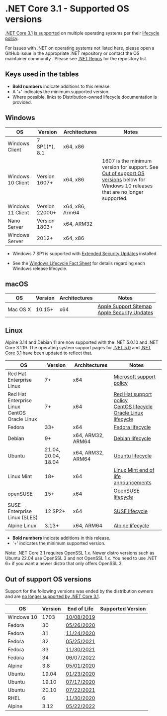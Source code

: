 # .NET Core 3.1 - Supported OS versions

[.NET Core 3.1](README.md) [is supported](https://github.com/dotnet/core/blob/main/microsoft-support.md) on multiple operating systems per their [lifecycle policy](../../os-lifecycle-policy.md).

For issues with .NET on operating systems not listed here, please open a GitHub issue in the appropriate .NET repository or contact the OS maintainer community . Please see [.NET Repos](https://github.com/dotnet/core/blob/main/Documentation/core-repos.md) for the repository list.

## Keys used in the tables

* **Bold numbers** indicate additions to this release.
* A '+' indicates the minimum supported version.
* Where possible, links to Distribution-owned lifecycle documentation is provided.

## Windows

OS                            | Version                       | Architectures  | Notes
------------------------------|-------------------------------|----------------|-----
Windows Client                | 7 SP1(**\***), 8.1            | x64, x86       |
Windows 10 Client             | Version 1607+                 | x64, x86       | 1607 is the minimum version for support. See [Out of support OS versions](#out-of-support-os-versions) below for Windows 10 releases that are no longer supported.
Windows 11 Client   | Version 22000+           | x64, x86, Arm64 |
Nano Server                   | Version 1803+                 | x64, ARM32     |
Windows Server                | 2012+                  | x64, x86       |

* Windows 7 SP1 is supported with [Extended Security Updates](https://learn.microsoft.com/troubleshoot/windows-client/windows-7-eos-faq/windows-7-extended-security-updates-faq) installed.

* See the [Windows Lifecycle Fact Sheet](https://support.microsoft.com/help/13853/windows-lifecycle-fact-sheet) for details regarding each Windows release lifecycle.

## macOS

OS                            | Version                       | Architectures  | Notes
------------------------------|-------------------------------|----------------|-----
Mac OS X                      | 10.15+                        | x64            | [Apple Support Sitemap](https://support.apple.com/sitemap) <br/> [Apple Security Updates](https://support.apple.com/HT201222)

## Linux

Alpine 3.14 and Debian 11 are now supported with the .NET 5.0.10 and .NET Core 3.1.19. The operating system support pages for [.NET 5.0](https://github.com/dotnet/core/blob/main/release-notes/5.0/5.0-supported-os.md) and [.NET Core 3.1](https://github.com/dotnet/core/blob/main/release-notes/3.1/3.1-supported-os.md) have been updated to reflect that.

OS                            | Version                       | Architectures  | Notes
------------------------------|-------------------------------|----------------|-----
Red Hat Enterprise Linux      | 7+                            | x64            | [Microsoft support policy](https://dotnet.microsoft.com/platform/support/policy/)
Red Hat Enterprise Linux <br/> CentOS <br/> Oracle Linux | 7+    | x64            | [Red Hat support policy](https://access.redhat.com/support/policy/updates/errata/) <br/> [CentOS lifecycle](https://wiki.centos.org/FAQ/General#head-fe8a0be91ee3e7dea812e8694491e1dde5b75e6d) <br/> [Oracle Linux lifecycle](https://www.oracle.com/a/ocom/docs/elsp-lifetime-069338.pdf)
Fedora                        | 33+                    | x64            | [Fedora lifecycle](https://fedoraproject.org/wiki/End_of_life)
Debian                        | 9+                       | x64, ARM32, ARM64     | [Debian lifecycle](https://wiki.debian.org/DebianReleases)
Ubuntu                        | 21.04, 20.04, 18.04                  | x64, ARM32, ARM64   | [Ubuntu lifecycle](https://wiki.ubuntu.com/Releases)
Linux Mint                    | 18+                          | x64            | [Linux Mint end of life announcements](https://forums.linuxmint.com/search.php?keywords=%22end+of+life%22&terms=all&author=&sc=1&sf=titleonly&sr=posts&sk=t&sd=d&st=0&ch=300&t=0&submit=Search)
openSUSE                      | 15+                         | x64            | [OpenSUSE lifecycle](https://en.opensuse.org/Lifetime)
SUSE Enterprise Linux (SLES)  | 12 SP2+                       | x64            | [SUSE lifecycle](https://www.suse.com/lifecycle/)
Alpine Linux                  | 3.13+                          | x64, ARM64            | [Alpine lifecycle](https://wiki.alpinelinux.org/wiki/Alpine_Linux:Releases)

* **Bold numbers** indicate additions in this release.
* '+' indicates the minimum supported version.

Note: .NET Core 3.1 requires OpenSSL 1.x. Newer distro versions such as Ubuntu 22.04 use OpenSSL 3 and not OpenSSL 1.x. You need to use .NET 6+ if you want a newer distro that only offers OpenSSL 3.

## Out of support OS versions

Support for the following versions was ended by the distribution owners and are [no longer supported by .NET Core 3.1](https://github.com/dotnet/core/blob/main/os-lifecycle-policy.md).

|OS         | Version  | End of Life | Supported Version|
|-----------|----------|-------------|------------------|
| Windows 10| 1703     | [10/08/2019](https://support.microsoft.com/help/13853/windows-lifecycle-fact-sheet) |
| Fedora    | 30       | [05/26/2020](https://lists.fedoraproject.org/archives/list/devel@lists.fedoraproject.org/message/7UTUFY7WEL6RTFRXJB75XAFH44Y6RPUC/)   |
| Fedora    | 31       | [11/24/2020](https://lists.fedoraproject.org/archives/list/announce@lists.fedoraproject.org/thread/NU5AENRUFG4XK5D34SJN5FZPLYMZF6ZQ/)   |
| Fedora    | 32       | [05/25/2021](https://lists.fedoraproject.org/archives/list/announce@lists.fedoraproject.org/thread/RPZQXPEV3L45YQV2HRBIQ5DQZ7GMP4X3/)   |
| Fedora    | 33       | [11/30/2021](https://lists.fedoraproject.org/archives/list/announce@lists.fedoraproject.org/thread/RGP5K5OZGVUCF2H62T5ZT4CWUZAGS6OY/)   |
| Fedora    | 34       | [06/07/2022](https://lists.fedoraproject.org/archives/list/announce@lists.fedoraproject.org/thread/WBORO72RN3RZBVWMVHQ4O2YZCFEQGNZA/)   |
| Alpine    | 3.8      | [05/01/2020](https://alpinelinux.org/releases/)   |
| Ubuntu    | 19.04    | [01/23/2020](https://wiki.ubuntu.com/Releases)   |
| Ubuntu    | 19.10    | [07/17/2020](https://wiki.ubuntu.com/Releases)   |
| Ubuntu    | 20.10    | [07/22/2021](https://wiki.ubuntu.com/Releases)   |
| RHEL      | 6    | [11/30/2020](https://access.redhat.com/support/policy/updates/errata)   |
| Alpine    | 3.12     | [05/22/2022](https://wiki.ubuntu.com/Releases)    |
